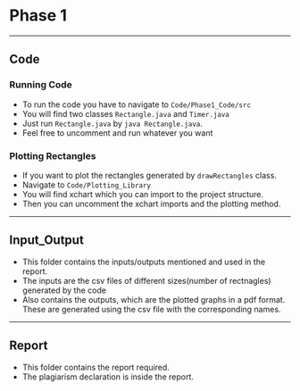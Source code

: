 # Phase 1

---

## Code
### Running Code
- To run the code you have to navigate to `Code/Phase1_Code/src` 
- You will find two classes `Rectangle.java` and `Timer.java`
- Just run `Rectangle.java` by `java Rectangle.java`.
- Feel free to uncomment and run whatever you want

### Plotting Rectangles
- If you want to plot the rectangles generated by `drawRectangles` class.
- Navigate to `Code/Plotting_Library`
- You will find xchart which you can import to the project structure.
- Then you can uncomment the xchart imports and the plotting method.


---


## Input_Output
- This folder contains the inputs/outputs mentioned and used in the report.
- The inputs are the csv files of different sizes(number of rectnagles) generated by the code 
- Also contains the outputs, which are the plotted graphs in a pdf format. These are generated using the csv file with the corresponding names.


---


## Report
- This folder contains the report required.
- The plagiarism declaration is inside the report.
